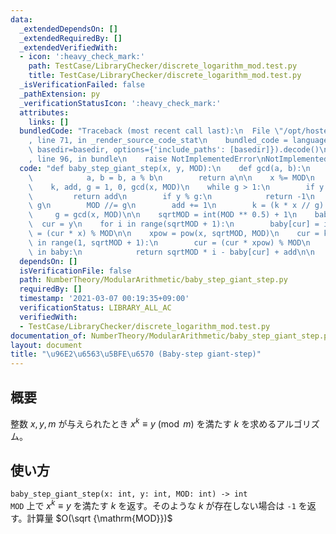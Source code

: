 ```yaml
---
data:
  _extendedDependsOn: []
  _extendedRequiredBy: []
  _extendedVerifiedWith:
  - icon: ':heavy_check_mark:'
    path: TestCase/LibraryChecker/discrete_logarithm_mod.test.py
    title: TestCase/LibraryChecker/discrete_logarithm_mod.test.py
  _isVerificationFailed: false
  _pathExtension: py
  _verificationStatusIcon: ':heavy_check_mark:'
  attributes:
    links: []
  bundledCode: "Traceback (most recent call last):\n  File \"/opt/hostedtoolcache/Python/3.9.6/x64/lib/python3.9/site-packages/onlinejudge_verify/documentation/build.py\"\
    , line 71, in _render_source_code_stat\n    bundled_code = language.bundle(stat.path,\
    \ basedir=basedir, options={'include_paths': [basedir]}).decode()\n  File \"/opt/hostedtoolcache/Python/3.9.6/x64/lib/python3.9/site-packages/onlinejudge_verify/languages/python.py\"\
    , line 96, in bundle\n    raise NotImplementedError\nNotImplementedError\n"
  code: "def baby_step_giant_step(x, y, MOD):\n    def gcd(a, b):\n        while b:\n\
    \            a, b = b, a % b\n        return a\n\n    x %= MOD\n    y %= MOD\n\
    \    k, add, g = 1, 0, gcd(x, MOD)\n    while g > 1:\n        if y == k:\n   \
    \         return add\n        if y % g:\n            return -1\n        y //=\
    \ g\n        MOD //= g\n        add += 1\n        k = (k * x // g) % MOD\n   \
    \     g = gcd(x, MOD)\n\n    sqrtMOD = int(MOD ** 0.5) + 1\n    baby = {}\n  \
    \  cur = y\n    for i in range(sqrtMOD + 1):\n        baby[cur] = i\n        cur\
    \ = (cur * x) % MOD\n\n    xpow = pow(x, sqrtMOD, MOD)\n    cur = k\n    for i\
    \ in range(1, sqrtMOD + 1):\n        cur = (cur * xpow) % MOD\n        if cur\
    \ in baby:\n            return sqrtMOD * i - baby[cur] + add\n\n    return -1\n"
  dependsOn: []
  isVerificationFile: false
  path: NumberTheory/ModularArithmetic/baby_step_giant_step.py
  requiredBy: []
  timestamp: '2021-03-07 00:19:35+09:00'
  verificationStatus: LIBRARY_ALL_AC
  verifiedWith:
  - TestCase/LibraryChecker/discrete_logarithm_mod.test.py
documentation_of: NumberTheory/ModularArithmetic/baby_step_giant_step.py
layout: document
title: "\u96E2\u6563\u5BFE\u6570 (Baby-step giant-step)"
---
```


## 概要
整数 $x, y, m$ が与えられたとき $x^k \equiv y \pmod{m}$ を満たす $k$ を求めるアルゴリズム。

## 使い方
`baby_step_giant_step(x: int, y: int, MOD: int) -> int`  
`MOD` 上で $x^k \equiv y$ を満たす $k$ を返す。そのような $k$ が存在しない場合は `-1` を返す。計算量 $O(\sqrt {\mathrm{MOD}})$
